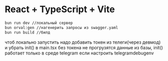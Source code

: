 # React + TypeScript + Vite

```bash
bun run dev //локальный сервер
bun orval:gen //нагенерить запросы из swagger.yaml
bun run build //билд
```
чтоб локально запустить надо добавить токен из телеги(через девмод) и убрать init() в main.tsx
без токена не прогрузятся данные из базы, init() работает только в среде telegram если настроить telegramdebugenv